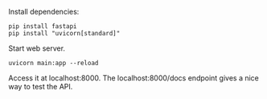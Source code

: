 
Install dependencies:

```
pip install fastapi
pip install "uvicorn[standard]"
```


Start web server.

```
uvicorn main:app --reload
```

Access it at localhost:8000.
The localhost:8000/docs endpoint gives a nice way to test the API.